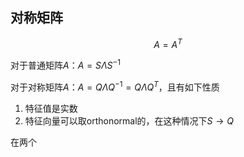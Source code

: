 ## 对称矩阵

$$A = A^T$$

对于普通矩阵$A$：$A = S \Lambda S^{-1}$

对于对称矩阵$A$：$A = Q \Lambda Q^{-1} = Q \Lambda Q^{T}$，且有如下性质

1. 特征值是实数
2. 特征向量可以取orthonormal的，在这种情况下$S \to Q$

在两个